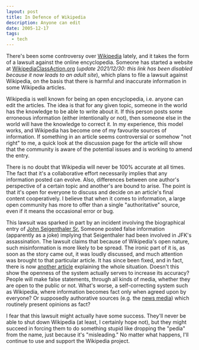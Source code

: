 ```yaml
---
layout: post
title: In Defence of Wikipedia
description: Anyone can edit
date: 2005-12-17
tags:
  - tech
---
```


There's been some controversy over [Wikipedia](http://wikipedia.org/) lately, and it takes the form of a lawsuit against the online encyclopedia. Someone has started a website at [WikipediaClassAction.org]() (_update 2021/12/30: this link has been disabled because it now leads to an adult site_), which plans to file a lawsuit against Wikipedia, on the basis that there is harmful and inaccurate information in some Wikipedia articles.  
  
Wikipedia is well known for being an open encyclopedia, i.e. anyone can edit the articles. The idea is that for any given topic, someone in the world has the knowledge to be able to write about it. If this person posts some erroneous information (either intentionally or not), then someone else in the world will have the knowledge to correct it. In my experience, this model works, and Wikipedia has become one of my favourite sources of information. If something in an article seems controversial or somehow "not right" to me, a quick look at the discussion page for the article will show that the community is aware of the potential issues and is working to amend the entry.  
  
There is no doubt that Wikipedia will never be 100% accurate at all times. The fact that it's a collaborative effort necessarily implies that any information posted can evolve. Also, differences between one author's perspective of a certain topic and another's are bound to arise. The point is that it's open for everyone to discuss and decide on an article's final content cooperatively. I believe that when it comes to information, a large open community has more to offer than a single "authoritative" source, even if it means the occasional error or bug.  
  
This lawsuit was sparked in part by an incident involving the biographical entry of [John Seigenthaler Sr.](http://en.wikipedia.org/wiki/John_Seigenthaler_Sr.) Someone posted false information (apparently as a joke) implying that Seigenthaler had been involved in JFK's assassination. The lawsuit claims that because of Wikipedia's open nature, such misinformation is more likely to be spread. The ironic part of it is, as soon as the story came out, it was loudly discussed, and much attention was brought to that particular article. It has since been fixed, and in fact, there is now [another article](http://en.wikipedia.org/wiki/John_Seigenthaler_Sr._Wikipedia_biography_controversy) explaining the whole situation. Doesn't this show the openness of the system actually serves to increase its accuracy? People will make false statements, through all kinds of media, whether they are open to the public or not. What's worse, a self-correcting system such as Wikipedia, where information becomes fact only when agreed upon by everyone? Or supposedly authorative sources (e.g. the [news media](http://en.wikipedia.org/wiki/Sensationalism)) which routinely present opinions as fact?  
  
I fear that this lawsuit might actually have some success. They'll never be able to shut down Wikipedia (at least, I certainly hope not), but they might succeed in forcing them to do something stupid like dropping the "pedia" from the name, just because it's "misleading." No matter what happens, I'll continue to use and support the Wikipedia project.

